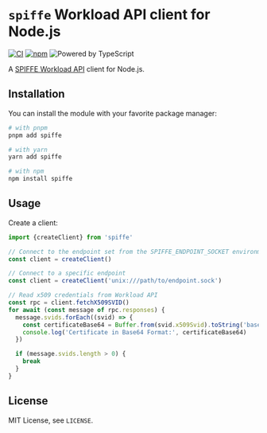 # `spiffe` Workload API client for Node.js

[![CI](https://github.com/depot/node-spiffe/actions/workflows/ci.yml/badge.svg)](https://github.com/depot/node-spiffe/actions/workflows/ci.yml)
[![npm](https://img.shields.io/npm/v/spiffe.svg)](https://www.npmjs.com/package/spiffe)
![Powered by TypeScript](https://img.shields.io/badge/powered%20by-typescript-blue.svg)

A [SPIFFE Workload API](https://github.com/spiffe/spiffe/blob/main/standards/SPIFFE_Workload_API.md) client for Node.js.

## Installation

You can install the module with your favorite package manager:

```bash
# with pnpm
pnpm add spiffe

# with yarn
yarn add spiffe

# with npm
npm install spiffe
```

## Usage

Create a client:

```typescript
import {createClient} from 'spiffe'

// Connect to the endpoint set from the SPIFFE_ENDPOINT_SOCKET environment variable
const client = createClient()

// Connect to a specific endpoint
const client = createClient('unix:///path/to/endpoint.sock')

// Read x509 credentials from Workload API
const rpc = client.fetchX509SVID()
for await (const message of rpc.responses) {
  message.svids.forEach((svid) => {
    const certificateBase64 = Buffer.from(svid.x509Svid).toString('base64')
    console.log('Certificate in Base64 Format:', certificateBase64)
  })

  if (message.svids.length > 0) {
    break
  }
}
```

## License

MIT License, see `LICENSE`.
